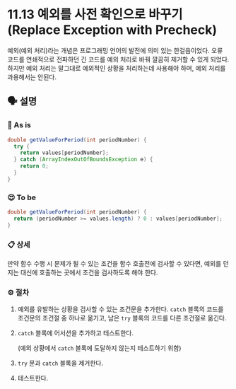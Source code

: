 # 11.13 예외를 사전 확인으로 바꾸기 (Replace Exception with Precheck)

예외(예외 처리)라는 개념은 프로그래밍 언어의 발전에 의미 있는 한걸음이었다. 오류 코드를 연쇄적으로 전파하던 긴 코드를 예외 처리로 바꿔 깔끔히 제거할 수 있게 되었다. 하지만 예외 처리는 말그대로 예외적인 상황을 처리하는데 사용해야 하며, 예외 처리를 과용해서는 안된다.

## 🗣 설명

### 🧐 As is

```java
double getValueForPeriod(int periodNumber) {
  try {
    return values[periodNumber];
  } catch (ArrayIndexOutOfBoundsException e) {
    return 0;
  }
}
```

### 😍 To be

```java
double getValueForPeriod(int periodNumber) {
  return (periodNumber >= values.length) ? 0 : values[periodNumber];
}
```

### 📋 상세

만약 함수 수행 시 문제가 될 수 있는 조건을 함수 호출전에 검사할 수 있다면, 예외를 던지는 대신에 호출하는 곳에서 조건을 검사하도록 해야 한다.

### ⚙️ 절차

1. 예외를 유발하는 상황을 검사할 수 있는 조건문을 추가한다. `catch` 블록의 코드를 조건문의 조건절 중 하나로 옮기고, 남은 `try` 블록의 코드를 다른 조건절로 옮긴다.
2. `catch` 블록에 어서션을 추가하고 테스트한다.

   (예외 상황에서 `catch` 블록에 도달하지 않는지 테스트하기 위함)

3. `try` 문과 `catch` 블록을 제거한다.
4. 테스트한다.
